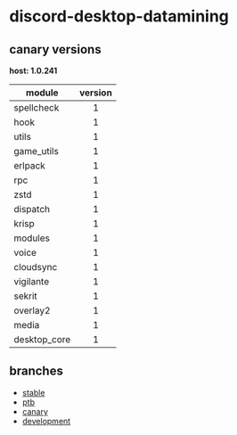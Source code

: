 # discord-desktop-datamining

## canary versions

**host: 1.0.241**

| module | version |
| ------ | :-----: |
| spellcheck | 1 |
| hook | 1 |
| utils | 1 |
| game_utils | 1 |
| erlpack | 1 |
| rpc | 1 |
| zstd | 1 |
| dispatch | 1 |
| krisp | 1 |
| modules | 1 |
| voice | 1 |
| cloudsync | 1 |
| vigilante | 1 |
| sekrit | 1 |
| overlay2 | 1 |
| media | 1 |
| desktop_core | 1 |

## branches

- [stable](https://github.com/OpenAsar/discord-desktop-datamining/tree/stable)
- [ptb](https://github.com/OpenAsar/discord-desktop-datamining/tree/ptb)
- [canary](https://github.com/OpenAsar/discord-desktop-datamining/tree/canary)
- [development](https://github.com/OpenAsar/discord-desktop-datamining/tree/development)